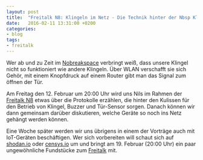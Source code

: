 ```yaml
---
layout: post
title:  "Freitalk N8: Klingeln im Netz - Die Technik hinter der Nbsp Klingel"
date:   2016-02-11 13:31:00 +0200
categories: 
- blog
tags:
- freitalk
---
```


Wer ab und zu Zeit im [Nobreakspace](https://chaotikum.org/hackerspace:nbsp) verbringt weiß, dass unsere Klingel nicht so funktioniert wie andere Klingeln. Über WLAN verschafft sie sich Gehör, mit einem Knopfdruck auf einem Router gibt man das Signal zum öffnen der Tür.

Am Freitag den 12. Februar um 20:00 Uhr wird uns Nils im Rahmen der [Freitalk N8](https://chaotikum.org/projekte:freitalk) etwas über die Protokolle erzählen, die hinter den Kulissen für den Betrieb von Klingel, Buzzer und Tür-Sensor sorgen. Danach können wir dann gemeinsam darüber diskutieren, welche Geräte so noch ins Netz gehängt werden können.

Eine Woche später werden wir uns übrigens in einem der Vorträge auch mit IoT-Geräten beschäftigen. Wer sich vorbereiten will schaut sich auf [shodan.io](https://www.shodan.io/) oder [censys.io](https://censys.io/) um und bringt am 19. Februar (20:00 Uhr) ein paar ungewöhnliche Fundstücke zum [Freitalk](https://chaotikum.org/projekte:freitalk) mit.
